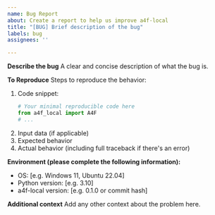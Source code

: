 ```yaml
---
name: Bug Report
about: Create a report to help us improve a4f-local
title: "[BUG] Brief description of the bug"
labels: bug
assignees: ''

---
```


**Describe the bug**
A clear and concise description of what the bug is.

**To Reproduce**
Steps to reproduce the behavior:
1. Code snippet:
   ```python
   # Your minimal reproducible code here
   from a4f_local import A4F
   # ...
   ```
2. Input data (if applicable)
3. Expected behavior
4. Actual behavior (including full traceback if there's an error)

**Environment (please complete the following information):**
 - OS: [e.g. Windows 11, Ubuntu 22.04]
 - Python version: [e.g. 3.10]
 - a4f-local version: [e.g. 0.1.0 or commit hash]

**Additional context**
Add any other context about the problem here.
